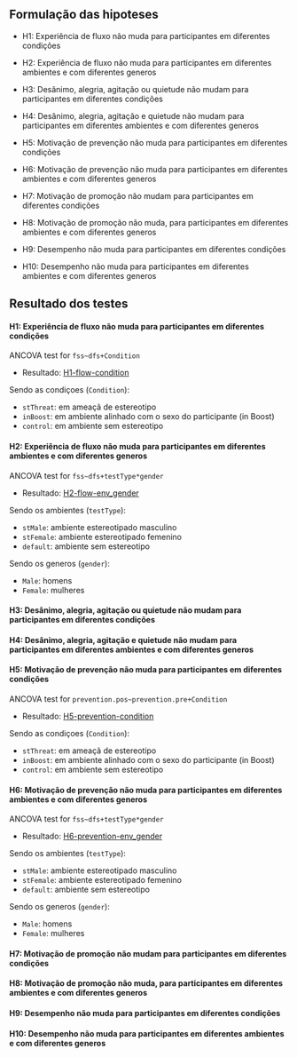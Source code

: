 
## Formulação das hipoteses 

- H1: Experiência de fluxo não muda para participantes em diferentes condições
- H2: Experiência de fluxo não muda para participantes em diferentes ambientes e com diferentes generos
- H3: Desânimo, alegria, agitação ou quietude não mudam para participantes em diferentes condições
- H4: Desânimo, alegria, agitação e quietude não mudam para participantes em diferentes ambientes e com diferentes generos
- H5: Motivação de prevenção não muda para participantes em diferentes condições
- H6: Motivação de prevenção não muda para participantes em diferentes ambientes e com diferentes generos
- H7: Motivação de promoção não mudam para participantes em diferentes condições
- H8: Motivação de promoção não muda, para participantes em diferentes ambientes e com diferentes generos

- H9: Desempenho não muda para participantes em diferentes condições
- H10: Desempenho não muda para participantes em diferentes ambientes e com diferentes generos



## Resultado dos testes

#### H1: Experiência de fluxo não muda para participantes em diferentes condições

ANCOVA test for `fss~dfs+Condition`
 - Resultado: [H1-flow-condition](/Results/H1-flow-condition/results/ancova.md)

Sendo as condiçoes (`Condition`): 
 - `stThreat`: em ameaçã de estereotipo
 - `inBoost`: em ambiente alinhado com o sexo do participante (in Boost)
 - `control`: em ambiente sem estereotipo

#### H2: Experiência de fluxo não muda para participantes em diferentes ambientes e com diferentes generos

ANCOVA test for `fss~dfs+testType*gender`
 - Resultado: [H2-flow-env_gender](/Results/H2-flow-env_gender/results/ancova.md)

Sendo os ambientes (`testType`): 
 - `stMale`: ambiente estereotipado masculino
 - `stFemale`: ambiente estereotipado femenino
 - `default`: ambiente sem estereotipo

Sendo os generos (`gender`): 
 - `Male`: homens
 - `Female`: mulheres


#### H3: Desânimo, alegria, agitação ou quietude não mudam para participantes em diferentes condições



#### H4: Desânimo, alegria, agitação e quietude não mudam para participantes em diferentes ambientes e com diferentes generos



#### H5: Motivação de prevenção não muda para participantes em diferentes condições

ANCOVA test for `prevention.pos~prevention.pre+Condition`
 - Resultado: [H5-prevention-condition](/Results/H5-prevention-condition/results/ancova.md)

Sendo as condiçoes (`Condition`): 
 - `stThreat`: em ameaçã de estereotipo
 - `inBoost`: em ambiente alinhado com o sexo do participante (in Boost)
 - `control`: em ambiente sem estereotipo


#### H6: Motivação de prevenção não muda para participantes em diferentes ambientes e com diferentes generos

ANCOVA test for `fss~dfs+testType*gender`
 - Resultado: [H6-prevention-env_gender](/Results/H6-prevention-env_gender/results/ancova.md)

Sendo os ambientes (`testType`): 
 - `stMale`: ambiente estereotipado masculino
 - `stFemale`: ambiente estereotipado femenino
 - `default`: ambiente sem estereotipo

Sendo os generos (`gender`): 
 - `Male`: homens
 - `Female`: mulheres


#### H7: Motivação de promoção não mudam para participantes em diferentes condições

#### H8: Motivação de promoção não muda, para participantes em diferentes ambientes e com diferentes generos


#### H9: Desempenho não muda para participantes em diferentes condições

#### H10: Desempenho não muda para participantes em diferentes ambientes e com diferentes generos



